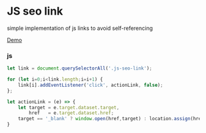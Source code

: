 # JS seo link

simple implementation of js links to avoid self-referencing

[Demo](https://tltary.github.io/js_seo_link/index.html)

### js

```js
let link = document.querySelectorAll('.js-seo-link');

for (let i=0;i<link.length;i=i+1) {
	link[i].addEventListener('click', actionLink, false);
};

let actionLink = (e) => {
	let target = e.target.dataset.target,
		href   = e.target.dataset.href;
	target == '_blank' ? window.open(href,target) : location.assign(href);
}
```
